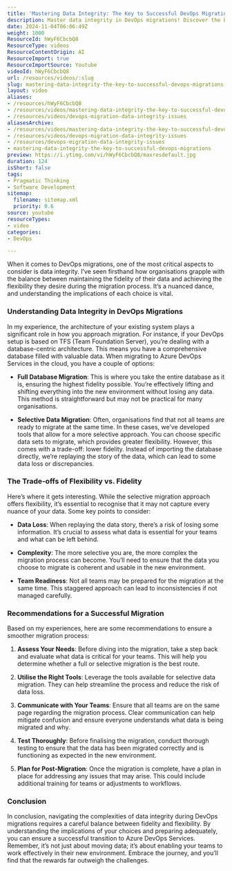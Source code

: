 ```yaml
---
title: 'Mastering Data Integrity: The Key to Successful DevOps Migrations'
description: Master data integrity in DevOps migrations! Discover the balance between flexibility and fidelity for a successful transition to Azure DevOps Services.
date: 2024-11-04T06:06:49Z
weight: 1000
ResourceId: hWyF6CbcbQ8
ResourceType: videos
ResourceContentOrigin: AI
ResourceImport: true
ResourceImportSource: Youtube
videoId: hWyF6CbcbQ8
url: /resources/videos/:slug
slug: mastering-data-integrity-the-key-to-successful-devops-migrations
layout: video
aliases:
- /resources/hWyF6CbcbQ8
- /resources/videos/mastering-data-integrity-the-key-to-successful-devops-migrations
- /resources/videos/devops-migration-data-integrity-issues
aliasesArchive:
- /resources/videos/mastering-data-integrity-the-key-to-successful-devops-migrations
- /resources/videos/devops-migration-data-integrity-issues
- /resources/devops-migration-data-integrity-issues
- mastering-data-integrity-the-key-to-successful-devops-migrations
preview: https://i.ytimg.com/vi/hWyF6CbcbQ8/maxresdefault.jpg
duration: 124
isShort: false
tags:
- Pragmatic Thinking
- Software Development
sitemap:
  filename: sitemap.xml
  priority: 0.6
source: youtube
resourceTypes:
- video
categories:
- DevOps

---
```

When it comes to DevOps migrations, one of the most critical aspects to consider is data integrity. I’ve seen firsthand how organisations grapple with the balance between maintaining the fidelity of their data and achieving the flexibility they desire during the migration process. It’s a nuanced dance, and understanding the implications of each choice is vital.

### Understanding Data Integrity in DevOps Migrations

In my experience, the architecture of your existing system plays a significant role in how you approach migration. For instance, if your DevOps setup is based on TFS (Team Foundation Server), you’re dealing with a database-centric architecture. This means you have a comprehensive database filled with valuable data. When migrating to Azure DevOps Services in the cloud, you have a couple of options:

- **Full Database Migration**: This is where you take the entire database as it is, ensuring the highest fidelity possible. You’re effectively lifting and shifting everything into the new environment without losing any data. This method is straightforward but may not be practical for many organisations.

- **Selective Data Migration**: Often, organisations find that not all teams are ready to migrate at the same time. In these cases, we’ve developed tools that allow for a more selective approach. You can choose specific data sets to migrate, which provides greater flexibility. However, this comes with a trade-off: lower fidelity. Instead of importing the database directly, we’re replaying the story of the data, which can lead to some data loss or discrepancies.

### The Trade-offs of Flexibility vs. Fidelity

Here’s where it gets interesting. While the selective migration approach offers flexibility, it’s essential to recognise that it may not capture every nuance of your data. Some key points to consider:

- **Data Loss**: When replaying the data story, there’s a risk of losing some information. It’s crucial to assess what data is essential for your teams and what can be left behind.

- **Complexity**: The more selective you are, the more complex the migration process can become. You’ll need to ensure that the data you choose to migrate is coherent and usable in the new environment.

- **Team Readiness**: Not all teams may be prepared for the migration at the same time. This staggered approach can lead to inconsistencies if not managed carefully.

### Recommendations for a Successful Migration

Based on my experiences, here are some recommendations to ensure a smoother migration process:

1. **Assess Your Needs**: Before diving into the migration, take a step back and evaluate what data is critical for your teams. This will help you determine whether a full or selective migration is the best route.

2. **Utilise the Right Tools**: Leverage the tools available for selective data migration. They can help streamline the process and reduce the risk of data loss.

3. **Communicate with Your Teams**: Ensure that all teams are on the same page regarding the migration process. Clear communication can help mitigate confusion and ensure everyone understands what data is being migrated and why.

4. **Test Thoroughly**: Before finalising the migration, conduct thorough testing to ensure that the data has been migrated correctly and is functioning as expected in the new environment.

5. **Plan for Post-Migration**: Once the migration is complete, have a plan in place for addressing any issues that may arise. This could include additional training for teams or adjustments to workflows.

### Conclusion

In conclusion, navigating the complexities of data integrity during DevOps migrations requires a careful balance between fidelity and flexibility. By understanding the implications of your choices and preparing adequately, you can ensure a successful transition to Azure DevOps Services. Remember, it’s not just about moving data; it’s about enabling your teams to work effectively in their new environment. Embrace the journey, and you’ll find that the rewards far outweigh the challenges.
